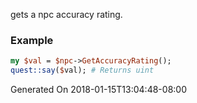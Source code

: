gets a npc accuracy rating.
### Example

```perl
my $val = $npc->GetAccuracyRating();
quest::say($val); # Returns uint
```


Generated On 2018-01-15T13:04:48-08:00